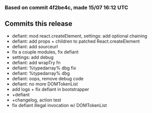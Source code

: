 ### Based on commit 4f2be4c, made 15/07 16:12 UTC
## Commits this release
  - defiant: mod react.createElement, settings: add optional chaining
  - defiant: add props + children to patched React.createElement
  - defiant: add sourceurl
  - fix a couple modules, fix defiant
  - settings: add debug
  - defiant: add wrapTry fn
  - defiant: %typedarray% dbg fix
  - defiant: %typedarray% dbg
  - defiant: oops, remove debug code
  - defiant: no more DOMTokenList
  - add logs + fix defiant in bootstrapper
  - +defiant
  - +changelog, action test
  - fix defiant illegal invocation w/ DOMTokenList